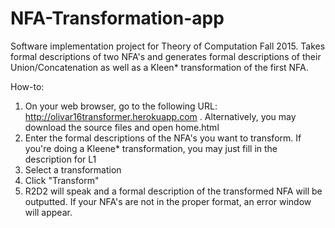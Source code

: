 # NFA-Transformation-app
Software implementation project for Theory of Computation Fall 2015. Takes formal descriptions of two NFA's and generates formal descriptions of their Union/Concatenation as well as a Kleen* transformation of the first NFA. 

How-to: <br>
1. On your web browser, go to the following URL: http://olivar16transformer.herokuapp.com . Alternatively, you may download the source files and open home.html <br>
2. Enter the formal descriptions of the NFA's you want to transform. If you're doing a Kleene* transformation, you may just fill in the description for L1 <br>
3. Select a transformation <br>
4. Click "Transform" <br>
5. R2D2 will speak and a formal description of the transformed NFA will be outputted. If your NFA's are not in the proper format, an error window will appear.